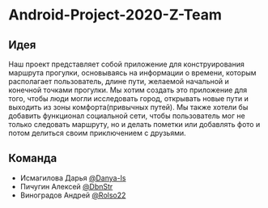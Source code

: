 # Android-Project-2020-Z-Team

## Идея

Наш проект представляет собой приложение для конструирования маршрута прогулки, основываясь на информации о времени, которым располагает пользователь, длине пути, желаемой начальной и конечной точками прогулки. Мы хотим создать это приложение для того, чтобы люди могли исследовать город, открывать новые пути и выходить из зоны комфорта(привычных путей). Мы также хотели бы добавить функционал социальной сети, чтобы пользователь мог не только следовать маршруту, но и делать пометки или добавлять фото и потом делиться своим приключением с друзьями.

## Команда

- Исмагилова Дарья [@Danya-Is](https://github.com/Danya-Is)
- Пичугин Алексей [@DbnStr](https://github.com/DbnStr)
- Виноградов Андрей [@Rolso22](https://github.com/Rolso22)
